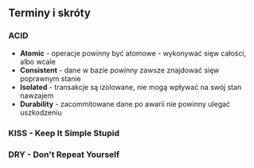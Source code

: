 ## Terminy i skróty

### ACID
* **Atomic** - operacje powinny być atomowe - wykonywać sięw całości, albo wcale
* **Consistent** - dane w bazie powinny zawsze znajdować sięw poprawnym stanie
* **Isolated** - transakcje są izolowane, nie mogą wpływać na swój stan nawzajem
* **Durability** - zacommitowane dane po awarii nie powinny ulegać uszkodzeniu

### KISS - Keep It Simple Stupid
### DRY - Don't Repeat Yourself